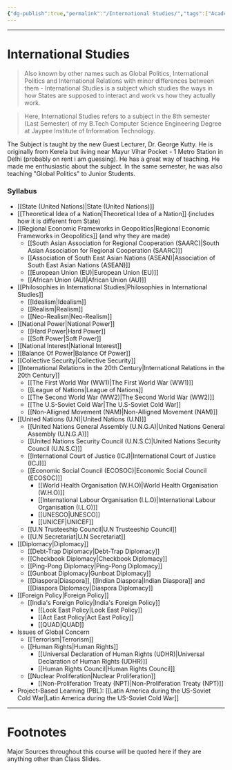 ```yaml
---
{"dg-publish":true,"permalink":"/International Studies/","tags":["Academics","politics"]}
---
```



---
# International Studies
> Also known by other names such as Global Politics, International Politics and International Relations with minor differences between them - International Studies is a subject which studies the ways in how States are supposed to interact and work vs how they actually work.

> Here, International Studies refers to a subject in the 8th semester (Last Semester) of my B.Tech Computer Science Engineering Degree at Jaypee Institute of Information Technology.

The Subject is taught by the new Guest Lecturer, Dr. George Kutty. He is originally from Kerela but living near Mayur Vihar Pocket - 1 Metro Station in Delhi (probably on rent i am guessing). He has a great way of teaching. He made me enthusiastic about the subject. In the same semester, he was also teaching "Global Politics" to Junior Students.

### Syllabus
- [[State (United Nations)\|State (United Nations)]]
- [[Theoretical Idea of a Nation\|Theoretical Idea of a Nation]] (includes how it is different from State)
- [[Regional Economic Frameworks in Geopolitics\|Regional Economic Frameworks in Geopolitics]] (and why they are made)
	- [[South Asian Association for Regional Cooperation (SAARC)\|South Asian Association for Regional Cooperation (SAARC)]]
	- [[Association of South East Asian Nations (ASEAN)\|Association of South East Asian Nations (ASEAN)]]
	- [[European Union (EU)\|European Union (EU)]]
	- [[African Union (AU)\|African Union (AU)]]
- [[Philosophies in International Studies\|Philosophies in International Studies]]
	- [[Idealism\|Idealism]]
	- [[Realism\|Realism]]
	- [[Neo-Realism\|Neo-Realism]]
- [[National Power\|National Power]]
	- [[Hard Power\|Hard Power]]
	- [[Soft Power\|Soft Power]]
- [[National Interest\|National Interest]]
- [[Balance Of Power\|Balance Of Power]]
- [[Collective Security\|Collective Security]]
- [[International Relations in the 20th Century\|International Relations in the 20th Century]]
	- [[The First World War (WW1)\|The First World War (WW1)]]
	- [[League of Nations\|League of Nations]]
	- [[The Second World War (WW2)\|The Second World War (WW2)]]
	- [[The U.S-Soviet Cold War\|The U.S-Soviet Cold War]]
	- [[Non-Alligned Movement (NAM)\|Non-Alligned Movement (NAM)]]
- [[United Nations (U.N)\|United Nations (U.N)]]
	- [[United Nations General Assembly (U.N.G.A)\|United Nations General Assembly (U.N.G.A)]]
	- [[United Nations Security Council (U.N.S.C)\|United Nations Security Council (U.N.S.C)]]
	- [[International Court of Justice (ICJ)\|International Court of Justice (ICJ)]]
	- [[Economic Social Council (ECOSOC)\|Economic Social Council (ECOSOC)]]
		- [[World Health Organisation (W.H.O)\|World Health Organisation (W.H.O)]]
		- [[International Labour Organisation (I.L.O)\|International Labour Organisation (I.L.O)]]
		- [[UNESCO\|UNESCO]]
		- [[UNICEF\|UNICEF]]
	- [[U.N Trusteeship Council\|U.N Trusteeship Council]]
	- [[U.N Secretariat\|U.N Secretariat]]
- [[Diplomacy\|Diplomacy]]
	- [[Debt-Trap Diplomacy\|Debt-Trap Diplomacy]]
	- [[Checkbook Diplomacy\|Checkbook Diplomacy]]
	- [[Ping-Pong Diplomacy\|Ping-Pong Diplomacy]]
	- [[Gunboat Diplomacy\|Gunboat Diplomacy]]
	- [[Diaspora\|Diaspora]], [[Indian Diaspora\|Indian Diaspora]] and [[Diaspora Diplomacy\|Diaspora Diplomacy]]
- [[Foreign Policy\|Foreign Policy]]
	- [[India's Foreign Policy\|India's Foreign Policy]]
		- [[Look East Policy\|Look East Policy]]
		- [[Act East Policy\|Act East Policy]]
		- [[QUAD\|QUAD]]
- Issues of Global Concern
	- [[Terrorism\|Terrorism]]
	- [[Human Rights\|Human Rights]]
		- [[Universal Declaration of Human Rights (UDHR)\|Universal Declaration of Human Rights (UDHR)]]
		- [[Human Rights Council\|Human Rights Council]]
	- [[Nuclear Proliferation\|Nuclear Proliferation]]
		- [[Non-Proliferation Treaty (NPT)\|Non-Proliferation Treaty (NPT)]]
- Project-Based Learning (PBL): [[Latin America during the US-Soviet Cold War\|Latin America during the US-Soviet Cold War]]


---
# Footnotes
Major Sources throughout this course will be quoted here if they are anything other than Class Slides.